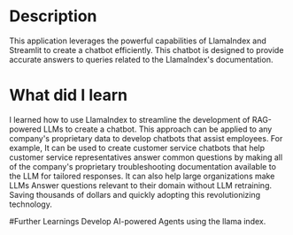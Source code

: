 # Description
This application leverages the powerful capabilities of LlamaIndex and Streamlit to create a chatbot efficiently. This chatbot is designed to provide accurate answers to queries related to the LlamaIndex's documentation.

# What did I learn 
I learned how to use LlamaIndex to streamline the development of RAG-powered LLMs to create a chatbot. This approach can 
be applied to any company's proprietary data to develop chatbots that assist employees. For example, It can be used to create 
customer service chatbots that help customer service representatives answer common questions by making all of the company's proprietary troubleshooting documentation available to the LLM for tailored responses. It can also help large organizations make LLMs Answer questions relevant to their domain without LLM retraining. Saving thousands of dollars and quickly adopting this revolutionizing technology.

#Further Learnings 
Develop AI-powered Agents using the llama index.
